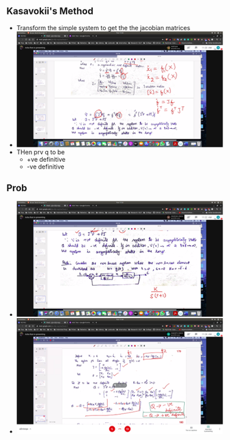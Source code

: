 ## Kasavokii's Method
- Transform the simple system to get the the jacobian matrices
- ![jcb](jcb.jpg)
- THen prv q to be
  - +ve definitive
  - -ve definitive

## Prob
- ![prob1](prob1.jpg)
- ![sol1](sol1.jpg)